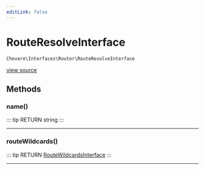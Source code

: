 ```yaml
---
editLink: false
---
```


# RouteResolveInterface

`Chevere\Interfaces\Router\RouteResolveInterface`

[view source](https://github.com/chevere/chevere/blob/master/interfaces/Router/RouteResolveInterface.php)

## Methods

### name()

::: tip RETURN
string
:::

---

### routeWildcards()

::: tip RETURN
[RouteWildcardsInterface](../Route/RouteWildcardsInterface.md)
:::

---

